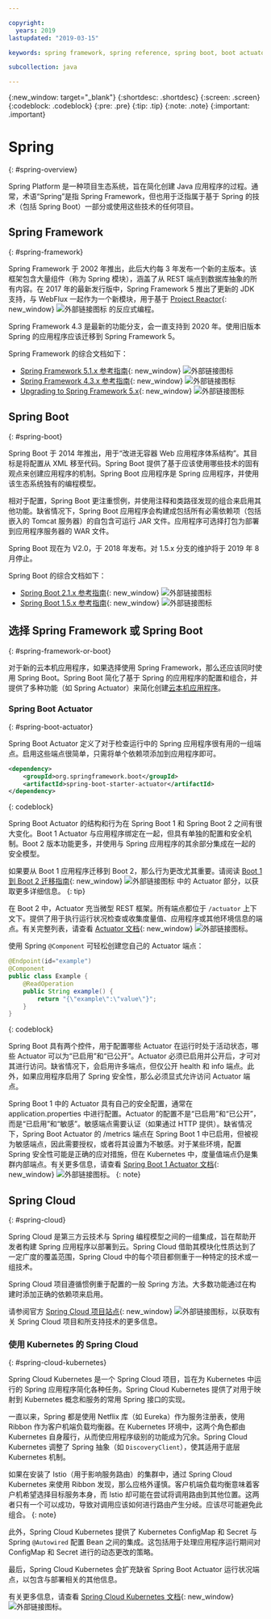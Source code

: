```yaml
---

copyright:
  years: 2019
lastupdated: "2019-03-15"

keywords: spring framework, spring reference, spring boot, boot actuator, spring kubernetes

subcollection: java

---
```


{:new_window: target="_blank"}
{:shortdesc: .shortdesc}
{:screen: .screen}
{:codeblock: .codeblock}
{:pre: .pre}
{:tip: .tip}
{:note: .note}
{:important: .important}

# Spring
{: #spring-overview}

Spring Platform 是一种项目生态系统，旨在简化创建 Java 应用程序的过程。通常，术语“Spring”是指 Spring Framework，但也用于泛指属于基于 Spring 的技术（包括 Spring Boot）一部分或使用这些技术的任何项目。

## Spring Framework
{: #spring-framework}

Spring Framework 于 2002 年推出，此后大约每 3 年发布一个新的主版本。该框架包含大量组件（称为 Spring 模块），涵盖了从 REST 端点到数据库抽象的所有内容。在 2017 年的最新发行版中，Spring Framework 5 推出了更新的 JDK 支持，与 WebFlux 一起作为一个新模块，用于基于 [Project Reactor](https://projectreactor.io/){: new_window} ![外部链接图标](../icons/launch-glyph.svg "外部链接图标") 的反应式编程。

Spring Framework 4.3 是最新的功能分支，会一直支持到 2020 年。使用旧版本 Spring 的应用程序应该迁移到 Spring Framework 5。

Spring Framework 的综合文档如下：

* [Spring Framework 5.1.x 参考指南](https://docs.spring.io/spring/docs/5.1.x/spring-framework-reference/){: new_window} ![外部链接图标](../icons/launch-glyph.svg "外部链接图标")
* [Spring Framework 4.3.x 参考指南](https://docs.spring.io/spring/docs/4.3.x/spring-framework-reference/){: new_window} ![外部链接图标](../icons/launch-glyph.svg "外部链接图标")
* [Upgrading to Spring Framework 5.x](https://github.com/spring-projects/spring-framework/wiki/Upgrading-to-Spring-Framework-5.x){: new_window} ![外部链接图标](../icons/launch-glyph.svg "外部链接图标")

## Spring Boot
{: #spring-boot}

Spring Boot 于 2014 年推出，用于“改进无容器 Web 应用程序体系结构”。其目标是将配置从 XML 移至代码。Spring Boot 提供了基于应该使用哪些技术的固有观点来创建应用程序的机制。Spring Boot 应用程序是 Spring 应用程序，并使用该生态系统独有的编程模型。

相对于配置，Spring Boot 更注重惯例，并使用注释和类路径发现的组合来启用其他功能。缺省情况下，Spring Boot 应用程序会构建成包括所有必需依赖项（包括嵌入的 Tomcat 服务器）的自包含可运行 JAR 文件。应用程序可选择打包为部署到应用程序服务器的 WAR 文件。

Spring Boot 现在为 V2.0，于 2018 年发布。对 1.5.x 分支的维护将于 2019 年 8 月停止。

Spring Boot 的综合文档如下：

* [Spring Boot 2.1.x 参考指南](https://docs.spring.io/spring-boot/docs/2.1.x/reference){: new_window} ![外部链接图标](../icons/launch-glyph.svg "外部链接图标")
* [Spring Boot 1.5.x 参考指南](https://docs.spring.io/spring-boot/docs/1.5.x/reference/){: new_window} ![外部链接图标](../icons/launch-glyph.svg "外部链接图标")

## 选择 Spring Framework 或 Spring Boot
{: #spring-framework-or-boot}

对于新的云本机应用程序，如果选择使用 Spring Framework，那么还应该同时使用 Spring Boot。Spring Boot 简化了基于 Spring 的应用程序的配置和组合，并提供了多种功能（如 Spring Actuator）来简化创建[云本机应用程序](/docs/cloud-native?topic=cloud-native-overview#overview)。

### Spring Boot Actuator
{: #spring-boot-actuator}

Spring Boot Actuator 定义了对于检查运行中的 Spring 应用程序很有用的一组端点。启用这些端点很简单，只需将单个依赖项添加到应用程序即可。

```xml
<dependency>
    <groupId>org.springframework.boot</groupId>
    <artifactId>spring-boot-starter-actuator</artifactId>
</dependency>
```
{: codeblock}

Spring Boot Actuator 的结构和行为在 Spring Boot 1 和 Spring Boot 2 之间有很大变化。Boot 1 Actuator 与应用程序绑定在一起，但具有单独的配置和安全机制。Boot 2 版本功能更多，并使用与 Spring 应用程序的其余部分集成在一起的安全模型。

如果要从 Boot 1 应用程序迁移到 Boot 2，那么行为更改尤其重要。请阅读 [Boot 1 到 Boot 2 迁移指南](https://github.com/spring-projects/spring-boot/wiki/Spring-Boot-2.0-Migration-Guide#spring-boot-actuator){: new_window} ![外部链接图标](../icons/launch-glyph.svg "外部链接图标") 中的 Actuator 部分，以获取更多详细信息。
{: tip}

在 Boot 2 中，Actuator 充当微型 REST 框架。所有端点都位于 `/actuator` 上下文下。提供了用于执行运行状况检查或收集度量值、应用程序或其他环境信息的端点。有关完整列表，请查看 [Actuator 文档](https://docs.spring.io/spring-boot/docs/current-SNAPSHOT/reference/html/production-ready-features.html#production-ready){: new_window} ![外部链接图标](../icons/launch-glyph.svg "外部链接图标")。

使用 Spring `@Component` 可轻松创建您自己的 Actuator 端点：

```java
@Endpoint(id="example")
@Component
public class Example {
    @ReadOperation
    public String example() {
        return "{\"example\":\"value\"}";
    }
}
```
{: codeblock}

Spring Boot 具有两个控件，用于配置哪些 Actuator 在运行时处于活动状态，哪些 Actuator 可以为“已启用”和“已公开”。Actuator 必须已启用并公开后，才可对其进行访问。缺省情况下，会启用许多端点，但仅公开 health 和 info 端点。此外，如果应用程序启用了 Spring 安全性，那么必须显式允许访问 Actuator 端点。

Spring Boot 1 中的 Actuator 具有自己的安全配置，通常在 application.properties 中进行配置。Actuator 的配置不是“已启用”和“已公开”，而是“已启用”和“敏感”。敏感端点需要认证（如果通过 HTTP 提供）。缺省情况下，Spring Boot Actuator 的 /metrics 端点在 Spring Boot 1 中已启用，但被视为敏感端点，因此需要授权，或者将其设置为不敏感。对于某些环境，配置 Spring 安全性可能是正确的应对措施，但在 Kubernetes 中，度量值端点仍是集群内部端点。有关更多信息，请查看 [Spring Boot 1 Actuator 文档](https://docs.spring.io/spring-boot/docs/1.5.2.RELEASE/reference/htmlsingle/#production-ready){: new_window} ![外部链接图标](../icons/launch-glyph.svg "外部链接图标")。
{: note}

## Spring Cloud
{: #spring-cloud}

Spring Cloud 是第三方云技术与 Spring 编程模型之间的一组集成，旨在帮助开发者构建 Spring 应用程序以部署到云。Spring Cloud 借助其模块化性质达到了一定广度的覆盖范围，Spring Cloud 中的每个项目都侧重于一种特定的技术或一组技术。

Spring Cloud 项目遵循惯例重于配置的一般 Spring 方法。大多数功能通过在构建时添加正确的依赖项来启用。

请参阅官方 [Spring Cloud 项目站点](https://spring.io/projects/spring-cloud){: new_window} ![外部链接图标](../icons/launch-glyph.svg "外部链接图标")，以获取有关 Spring Cloud 项目和所支持技术的更多信息。

### 使用 Kubernetes 的 Spring Cloud
{: #spring-cloud-kubernetes}

Spring Cloud Kubernetes 是一个 Spring Cloud 项目，旨在为 Kubernetes 中运行的 Spring 应用程序简化各种任务。Spring Cloud Kubernetes 提供了对用于映射到 Kubernetes 概念和服务的常用 Spring 接口的实现。

一直以来，Spring 都是使用 Netflix 库（如 Eureka）作为服务注册表，使用 Ribbon 作为客户机端负载均衡器。在 Kubernetes 环境中，这两个角色都由 Kubernetes 自身履行，从而使应用程序级别的功能成为冗余。Spring Cloud Kubernetes 调整了 Spring 抽象（如 `DiscoveryClient`），使其适用于底层 Kubernetes 机制。

如果在安装了 Istio（用于影响服务路由）的集群中，通过 Spring Cloud Kubernetes 来使用 Ribbon 发现，那么应格外谨慎。客户机端负载均衡意味着客户机希望选择目标服务本身，而 Istio 却可能在尝试将调用路由到其他位置。这两者只有一个可以成功，导致对调用应该如何进行路由产生分岐。应该尽可能避免此组合。
{: note}

此外，Spring Cloud Kubernetes 提供了 Kubernetes ConfigMap 和 Secret 与 Spring `@Autowired` 配置 Bean 之间的集成。这包括用于处理应用程序运行期间对 ConfigMap 和 Secret 进行的动态更改的策略。

最后，Spring Cloud Kubernetes 会扩充缺省 Spring Boot Actuator 运行状况端点，以包含与部署相关的其他信息。

有关更多信息，请查看 [Spring Cloud Kubernetes 文档](https://cloud.spring.io/spring-cloud-static/spring-cloud-kubernetes/2.1.0.RC1/single/spring-cloud-kubernetes.html){: new_window} ![外部链接图标](../icons/launch-glyph.svg "外部链接图标")。


<!--
### Spring Cloud Streams
{: #spring-cloud-streams}


:FIXME:
-->

